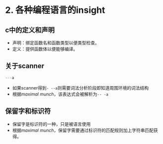 # 2. 各种编程语言的insight

## c中的定义和声明

+ 声明：绑定函数名和函数类型以便类型检查。
+ 定义：提供函数体以便能够编译。

## 关于scanner

```c
---a
```

+ 如果scanner得到`- --a`则需要词法分析阶段即知道周围环境的词法结构
+ 根据*maximal munch*，该表达式会被解析为`-- -a`

## 保留字和标识符

+ 保留字是标识符的一种，只是被语言使用
+ 根据*maximal munch*，保留字需要通过标识符的匹配规则加上字符串匹配获得。
